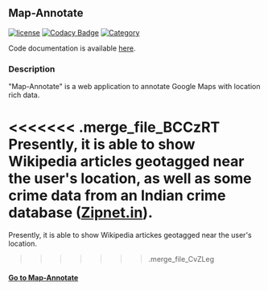 ## Map-Annotate
[![license](https://img.shields.io/github/license/mashape/apistatus.svg?maxAge=2592000)](https://github.com/tushar-agarwal/map_annotate/blob/master/LICENSE.md) [![Codacy Badge](https://api.codacy.com/project/badge/Grade/0b41736d4582485b84d1f7af54ed57ca)](https://www.codacy.com/app/tushar-agarwal/map_annotate?utm_source=github.com&amp;utm_medium=referral&amp;utm_content=tushar-agarwal/map_annotate&amp;utm_campaign=Badge_Grade) [![Category](https://img.shields.io/badge/Category-Coursework-ff69b4.svg)](https://github.com/tushar-agarwal/map_annotate)

Code documentation is available <a href="http://tushar-agarwal.github.io/map_annotate/" target="_blank">here</a>.

### Description
"Map-Annotate" is a web application to annotate Google Maps with location rich data. 

<<<<<<< .merge_file_BCCzRT
Presently, it is able to show Wikipedia articles geotagged near the user's location, as well as some crime data from an Indian crime database (<a href="http://zipnet.in" target="_blank">Zipnet.in</a>).
=======
Presently, it is able to show Wikipedia artickes geotagged near the user's location.
>>>>>>> .merge_file_CvZLeg

#### <a href="http://tagarwal.pythonanywhere.com" target="_blank">Go to Map-Annotate</a>
